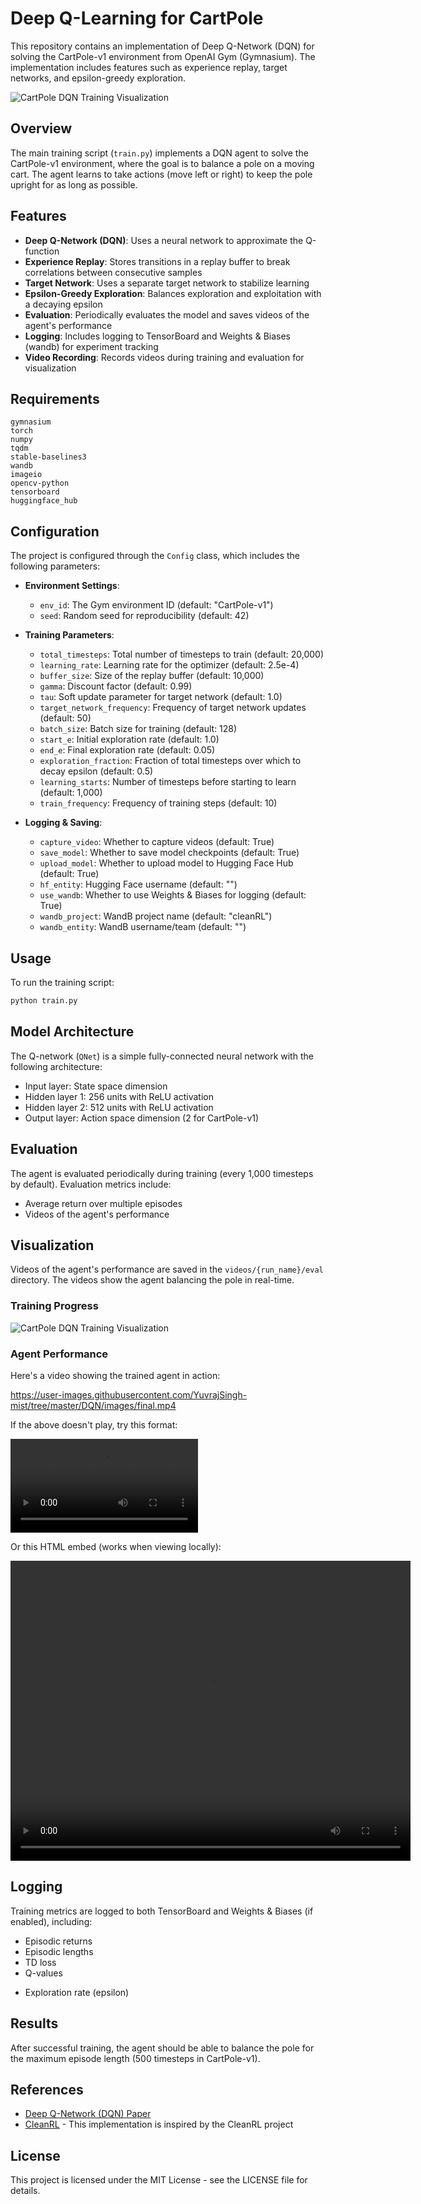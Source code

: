 # Deep Q-Learning for CartPole

This repository contains an implementation of Deep Q-Network (DQN) for solving the CartPole-v1 environment from OpenAI Gym (Gymnasium). The implementation includes features such as experience replay, target networks, and epsilon-greedy exploration.

![CartPole DQN Training Visualization](images/image.png)

## Overview

The main training script (`train.py`) implements a DQN agent to solve the CartPole-v1 environment, where the goal is to balance a pole on a moving cart. The agent learns to take actions (move left or right) to keep the pole upright for as long as possible.

## Features

- **Deep Q-Network (DQN)**: Uses a neural network to approximate the Q-function
- **Experience Replay**: Stores transitions in a replay buffer to break correlations between consecutive samples
- **Target Network**: Uses a separate target network to stabilize learning
- **Epsilon-Greedy Exploration**: Balances exploration and exploitation with a decaying epsilon
- **Evaluation**: Periodically evaluates the model and saves videos of the agent's performance
- **Logging**: Includes logging to TensorBoard and Weights & Biases (wandb) for experiment tracking
- **Video Recording**: Records videos during training and evaluation for visualization

## Requirements

```
gymnasium
torch
numpy
tqdm
stable-baselines3
wandb
imageio
opencv-python
tensorboard
huggingface_hub
```

## Configuration

The project is configured through the `Config` class, which includes the following parameters:

- **Environment Settings**:
  - `env_id`: The Gym environment ID (default: "CartPole-v1")
  - `seed`: Random seed for reproducibility (default: 42)

- **Training Parameters**:
  - `total_timesteps`: Total number of timesteps to train (default: 20,000)
  - `learning_rate`: Learning rate for the optimizer (default: 2.5e-4)
  - `buffer_size`: Size of the replay buffer (default: 10,000)
  - `gamma`: Discount factor (default: 0.99)
  - `tau`: Soft update parameter for target network (default: 1.0)
  - `target_network_frequency`: Frequency of target network updates (default: 50)
  - `batch_size`: Batch size for training (default: 128)
  - `start_e`: Initial exploration rate (default: 1.0)
  - `end_e`: Final exploration rate (default: 0.05)
  - `exploration_fraction`: Fraction of total timesteps over which to decay epsilon (default: 0.5)
  - `learning_starts`: Number of timesteps before starting to learn (default: 1,000)
  - `train_frequency`: Frequency of training steps (default: 10)

- **Logging & Saving**:
  - `capture_video`: Whether to capture videos (default: True)
  - `save_model`: Whether to save model checkpoints (default: True)
  - `upload_model`: Whether to upload model to Hugging Face Hub (default: True)
  - `hf_entity`: Hugging Face username (default: "")
  - `use_wandb`: Whether to use Weights & Biases for logging (default: True)
  - `wandb_project`: WandB project name (default: "cleanRL")
  - `wandb_entity`: WandB username/team (default: "")

## Usage

To run the training script:

```bash
python train.py
```

## Model Architecture

The Q-network (`QNet`) is a simple fully-connected neural network with the following architecture:
- Input layer: State space dimension
- Hidden layer 1: 256 units with ReLU activation
- Hidden layer 2: 512 units with ReLU activation
- Output layer: Action space dimension (2 for CartPole-v1)

## Evaluation

The agent is evaluated periodically during training (every 1,000 timesteps by default). Evaluation metrics include:
- Average return over multiple episodes
- Videos of the agent's performance

## Visualization

Videos of the agent's performance are saved in the `videos/{run_name}/eval` directory. The videos show the agent balancing the pole in real-time.

### Training Progress

![CartPole DQN Training Visualization](images/image.png)

### Agent Performance

Here's a video showing the trained agent in action:

https://user-images.githubusercontent.com/YuvrajSingh-mist/tree/master/DQN/images/final.mp4

If the above doesn't play, try this format:

![CartPole Agent](images/final.mp4)

Or this HTML embed (works when viewing locally):

<video width="640" height="480" controls>
  <source src="images/final.mp4" type="video/mp4">
  Your browser does not support the video tag.
</video>


## Logging

Training metrics are logged to both TensorBoard and Weights & Biases (if enabled), including:
- Episodic returns
- Episodic lengths
- TD loss
- Q-values
<!-- - Steps per second (SPS) -->
- Exploration rate (epsilon)

## Results

After successful training, the agent should be able to balance the pole for the maximum episode length (500 timesteps in CartPole-v1).

## References

- [Deep Q-Network (DQN) Paper](https://www.nature.com/articles/nature14236)
- [CleanRL](https://github.com/vwxyzjn/cleanrl) - This implementation is inspired by the CleanRL project

## License

This project is licensed under the MIT License - see the LICENSE file for details.
